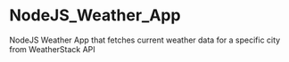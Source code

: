 # NodeJS_Weather_App
NodeJS Weather App that fetches current weather data for a specific city from WeatherStack API
